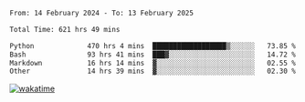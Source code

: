 <!--START_SECTION:waka-->

```txt
From: 14 February 2024 - To: 13 February 2025

Total Time: 621 hrs 49 mins

Python             470 hrs 4 mins  ██████████████████▒░░░░░░   73.85 %
Bash               93 hrs 41 mins  ███▓░░░░░░░░░░░░░░░░░░░░░   14.72 %
Markdown           16 hrs 14 mins  ▓░░░░░░░░░░░░░░░░░░░░░░░░   02.55 %
Other              14 hrs 39 mins  ▓░░░░░░░░░░░░░░░░░░░░░░░░   02.30 %
```

<!--END_SECTION:waka-->
[![wakatime](https://wakatime.com/badge/user/5f89a63a-5294-4958-ad30-2b3455e63f2a.svg)](https://wakatime.com/@5f89a63a-5294-4958-ad30-2b3455e63f2a)
